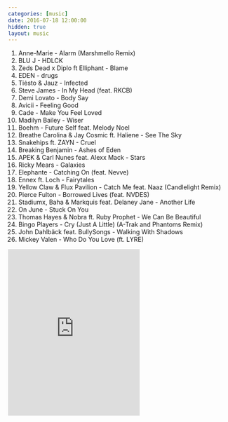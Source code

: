 ```yaml
---
categories: [music]
date: 2016-07-18 12:00:00
hidden: true
layout: music
---
```


1. Anne-Marie - Alarm (Marshmello Remix)
2. BLU J - HDLCK
3. Zeds Dead x Diplo ft Elliphant - Blame
4. EDEN - drugs
5. Tiėsto & Jauz - Infected
6. Steve James - In My Head (feat. RKCB)
7. Demi Lovato - Body Say
8. Avicii - Feeling Good
9. Cade - Make You Feel Loved
10. Madilyn Bailey - Wiser
11. Boehm - Future Self feat. Melody Noel
12. Breathe Carolina & Jay Cosmic ft. Haliene - See The Sky
13. Snakehips ft. ZAYN - Cruel
14. Breaking Benjamin - Ashes of Eden
15. APEK & Carl Nunes feat. Alexx Mack - Stars
16. Ricky Mears - Galaxies
17. Elephante - Catching On (feat. Nevve)
18. Ennex ft. Loch - Fairytales
19. Yellow Claw & Flux Pavilion - Catch Me feat. Naaz (Candlelight Remix)
20. Pierce Fulton - Borrowed Lives (feat. NVDES)
21. Stadiumx, Baha & Markquis feat. Delaney Jane - Another Life
22. On June - Stuck On You
23. Thomas Hayes & Nobra ft. Ruby Prophet - We Can Be Beautiful
24. Bingo Players - Cry (Just A Little) (A-Trak and Phantoms Remix)
25. John Dahlbäck feat. BullySongs - Walking With Shadows
26. Mickey Valen - Who Do You Love (ft. LYRE)

<div class="center">
  <iframe src="https://embed.spotify.com/?uri=spotify%3Aalbum%3A6EfnzpMmmCXUcASE77MeVc&theme=white" width="300" height="380" frameborder="0" allowtransparency="true"></iframe>
</div>